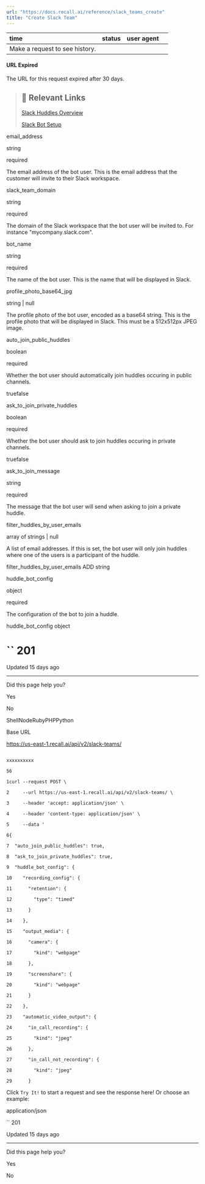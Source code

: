 ```yaml
---
url: "https://docs.recall.ai/reference/slack_teams_create"
title: "Create Slack Team"
---
```


| time | status | user agent |  |
| :-- | :-- | :-- | :-- |
| Make a request to see history. |

#### URL Expired

The URL for this request expired after 30 days.

> ## 📘  Relevant Links
>
> [Slack Huddles Overview](https://docs.recall.ai/docs/slack-huddle-bots-overview)
>
> [Slack Bot Setup](https://docs.recall.ai/docs/slack-huddle-bots-integration-guide)

email\_address

string

required

The email address of the bot user. This is the email address that the customer will invite to their Slack workspace.

slack\_team\_domain

string

required

The domain of the Slack workspace that the bot user will be invited to. For instance "mycompany.slack.com".

bot\_name

string

required

The name of the bot user. This is the name that will be displayed in Slack.

profile\_photo\_base64\_jpg

string \| null

The profile photo of the bot user, encoded as a base64 string. This is the profile photo that will be displayed in Slack. This must be a 512x512px JPEG image.

auto\_join\_public\_huddles

boolean

required

Whether the bot user should automatically join huddles occuring in public channels.

truefalse

ask\_to\_join\_private\_huddles

boolean

required

Whether the bot user should ask to join huddles occuring in private channels.

truefalse

ask\_to\_join\_message

string

required

The message that the bot user will send when asking to join a private huddle.

filter\_huddles\_by\_user\_emails

array of strings \| null

A list of email addresses. If this is set, the bot user will only join huddles where one of the users is a participant of the huddle.

filter\_huddles\_by\_user\_emails
ADD string

huddle\_bot\_config

object

required

The configuration of the bot to join a huddle.

huddle\_bot\_config object

# `` 201

Updated 15 days ago

* * *

Did this page help you?

Yes

No

ShellNodeRubyPHPPython

Base URL

https://us-east-1.recall.ai/api/v2/slack-teams/

```

xxxxxxxxxx

56

1curl --request POST \

2     --url https://us-east-1.recall.ai/api/v2/slack-teams/ \

3     --header 'accept: application/json' \

4     --header 'content-type: application/json' \

5     --data '

6{

7  "auto_join_public_huddles": true,

8  "ask_to_join_private_huddles": true,

9  "huddle_bot_config": {

10    "recording_config": {

11      "retention": {

12        "type": "timed"

13      }

14    },

15    "output_media": {

16      "camera": {

17        "kind": "webpage"

18      },

19      "screenshare": {

20        "kind": "webpage"

21      }

22    },

23    "automatic_video_output": {

24      "in_call_recording": {

25        "kind": "jpeg"

26      },

27      "in_call_not_recording": {

28        "kind": "jpeg"

29      }

```

Click `Try It!` to start a request and see the response here! Or choose an example:

application/json

`` 201

Updated 15 days ago

* * *

Did this page help you?

Yes

No
